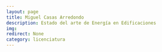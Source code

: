 ```yaml
---
layout: page
title: Miguel Casas Arredondo
description: Estado del arte de Energía en Edificaciones  
img:
redirect: None
category: licenciatura
---
```

